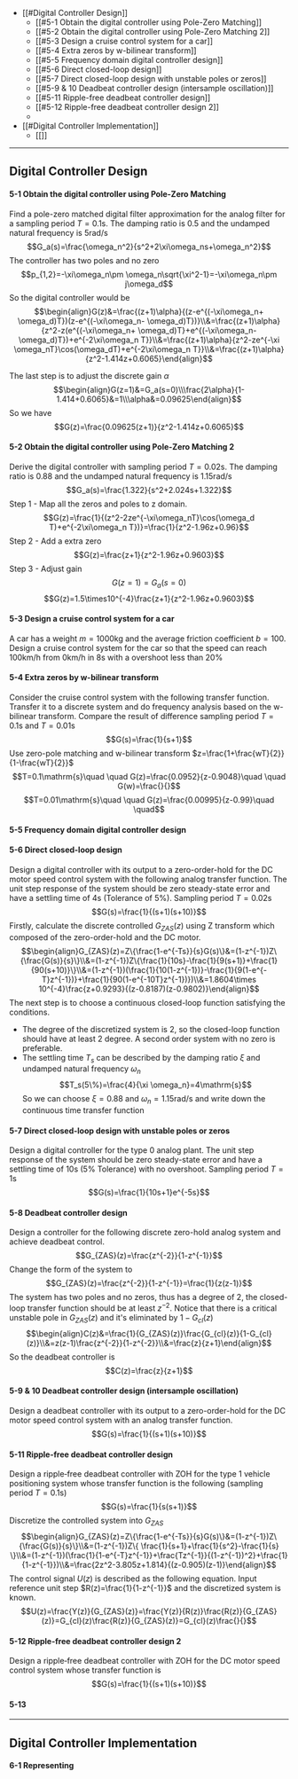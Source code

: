 
+ [[#Digital Controller Design]]
	+ [[#5-1 Obtain the digital controller using Pole-Zero Matching]]
	+ [[#5-2 Obtain the digital controller using Pole-Zero Matching 2]]
	+ [[#5-3 Design a cruise control system for a car]]
	+ [[#5-4 Extra zeros by w-bilinear transform]]
	+ [[#5-5 Frequency domain digital controller design]]
	+ [[#5-6 Direct closed-loop design]]
	+ [[#5-7 Direct closed-loop design with unstable poles or zeros]]
	+ [[#5-9 & 10 Deadbeat controller design (intersample oscillation)]]
	+ [[#5-11 Ripple-free deadbeat controller design]]
	+ [[#5-12 Ripple-free deadbeat controller design 2]]
	+ 
+ [[#Digital Controller Implementation]]
	+ [[]]

---
## Digital Controller Design

#### 5-1  Obtain the digital controller using Pole-Zero Matching

Find a pole-zero matched digital filter approximation for the analog filter for a sampling period $T=0.1\mathrm{s}$. The damping ratio is $0.5$ and the undamped natural frequency is $5\mathrm{rad/s}$
$$G_a(s)=\frac{\omega_n^2}{s^2+2\xi\omega_ns+\omega_n^2}$$
The controller has two poles and no zero
$$p_{1,2}=-\xi\omega_n\pm \omega_n\sqrt{\xi^2-1}=-\xi\omega_n\pm j\omega_d$$
So the digital controller would be
$$\begin{align}G(z)&=\frac{(z+1)\alpha}{(z-e^{(-\xi\omega_n+ \omega_d)T})(z-e^{(-\xi\omega_n- \omega_d)T})}\\&=\frac{(z+1)\alpha}{z^2-z(e^{(-\xi\omega_n+ \omega_d)T}+e^{(-\xi\omega_n- \omega_d)T})+e^{-2\xi\omega_n T}}\\&=\frac{(z+1)\alpha}{z^2-ze^{-\xi \omega_nT}\cos(\omega_dT)+e^{-2\xi\omega_n T}}\\&=\frac{(z+1)\alpha}{z^2-1.414z+0.6065}\end{align}$$

The last step is to adjust the discrete gain $\alpha$
$$\begin{align}G(z=1)&=G_a(s=0)\\\frac{2\alpha}{1-1.414+0.6065}&=1\\\alpha&=0.09625\end{align}$$
So we have
$$G(z)=\frac{0.09625(z+1)}{z^2-1.414z+0.6065}$$

#### 5-2  Obtain the digital controller using Pole-Zero Matching 2

Derive the digital controller with sampling period $T=0.02\mathrm{s}$. The damping ratio is $0.88$ and the undamped natural frequency is $1.15\mathrm{rad/s}$
$$G_a(s)=\frac{1.322}{s^2+2.024s+1.322}$$
Step 1 - Map all the zeros and poles to z domain.
$$G(z)=\frac{1}{(z^2-2ze^{-\xi\omega_nT}\cos(\omega_d T)+e^{-2\xi\omega_n T})}=\frac{1}{z^2-1.96z+0.96}$$
Step 2 - Add a extra zero
$$G(z)=\frac{z+1}{z^2-1.96z+0.9603}$$
Step 3 - Adjust gain
$$G(z=1)=G_a(s=0)$$$$G(z)=1.5\times10^{-4}\frac{z+1}{z^2-1.96z+0.9603}$$
#### 5-3  Design a cruise control system for a car

A car has a weight $m=1000\mathrm{kg}$ and the average friction coefficient $b=100$. Design a cruise control system for the car so that the speed can reach $100\mathrm{km/h}$ from $0\mathrm{km/h}$ in $8\mathrm{s}$ with a overshoot less than $20\%$




#### 5-4  Extra zeros by w-bilinear transform

Consider the cruise control system with the following transfer function. Transfer it to a discrete system and do frequency analysis based on the w-bilinear transform. Compare the result of difference sampling period $T=0.1\mathrm{s}$ and $T=0.01\mathrm{s}$
$$G(s)=\frac{1}{s+1}$$
Use zero-pole matching and w-bilinear transform $z=\frac{1+\frac{wT}{2}}{1-\frac{wT}{2}}$
$$T=0.1\mathrm{s}\quad \quad G(z)=\frac{0.0952}{z-0.9048}\quad \quad G(w)=\frac{}{}$$
$$T=0.01\mathrm{s}\quad \quad G(z)=\frac{0.00995}{z-0.99}\quad \quad$$

#### 5-5  Frequency domain digital controller design




#### 5-6  Direct closed-loop design

Design a digital controller with its output to a zero-order-hold for the DC motor speed control
system with the following analog transfer function. The unit step response of the system should be zero steady-state error and have a settling time of $4\mathrm{s}$ (Tolerance of $5\%$). Sampling period $T=0.02\mathrm{s}$
$$G(s)=\frac{1}{(s+1)(s+10)}$$
Firstly, calculate the discrete controlled $G_{ZAS}(z)$ using Z transform which composed of the zero-order-hold and the DC motor.
$$\begin{align}G_{ZAS}(z)=Z\{\frac{1-e^{-Ts}}{s}G(s)\}&=(1-z^{-1})Z\{\frac{G(s)}{s}\}\\&=(1-z^{-1})Z\{\frac{1}{10s}-\frac{1}{9(s+1)}+\frac{1}{90(s+10)}\}\\&=(1-z^{-1})(\frac{1}{10(1-z^{-1})}-\frac{1}{9(1-e^{-T}z^{-1})}+\frac{1}{90(1-e^{-10T}z^{-1})})\\&=1.8604\times 10^{-4}\frac{z+0.9293}{(z-0.8187)(z-0.9802)}\end{align}$$
The next step is to choose a continuous closed-loop function satisfying the conditions. 

+ The degree of the discretized system is 2, so the closed-loop function should have at least 2 degree. A second order system with no zero is preferable.
+ The settling time $T_s$ can be described by the damping ratio $\xi$ and undamped natural frequency $\omega_n$
$$T_s(5\%)=\frac{4}{\xi \omega_n}=4\mathrm{s}$$
So we can choose $\xi=0.88$ and $\omega_n=1.15\mathrm{rad/s}$ and write down the continuous time transfer function
$$$$


#### 5-7  Direct closed-loop design with unstable poles or zeros

Design a digital controller for the type 0 analog plant. The unit step response of the system should be zero steady-state error and have a settling time of $10\mathrm{s}$ ($5\%$ Tolerance) with no overshoot. Sampling period $T=1\mathrm{s}$
$$G(s)=\frac{1}{10s+1}e^{-5s}$$


#### 5-8  Deadbeat controller design

Design a controller for the following discrete zero-hold analog system and achieve deadbeat control.
$$G_{ZAS}(z)=\frac{z^{-2}}{1-z^{-1}}$$
Change the form of the system to
$$G_{ZAS}(z)=\frac{z^{-2}}{1-z^{-1}}=\frac{1}{z(z-1)}$$
The system has two poles and no zeros, thus has a degree of 2, the closed-loop transfer function should be at least $z^{-2}$. Notice that there is a critical unstable pole in $G_{ZAS}(z)$ and it's eliminated by $1-G_{cl}(z)$
$$\begin{align}C(z)&=\frac{1}{G_{ZAS}(z)}\frac{G_{cl}(z)}{1-G_{cl}(z)}\\&=z(z-1)\frac{z^{-2}}{1-z^{-2}}\\&=\frac{z}{z+1}\end{align}$$
So the deadbeat controller is
$$C(z)=\frac{z}{z+1}$$

#### 5-9 & 10  Deadbeat controller design (intersample oscillation)

Design a deadbeat controller with its output to a zero-order-hold for the DC motor speed control system with an analog transfer function.
$$G(s)=\frac{1}{(s+1)(s+10)}$$

#### 5-11  Ripple-free deadbeat controller design 

Design a ripple‐free deadbeat controller with ZOH for the type 1 vehicle positioning system whose
transfer function is the following (sampling period $T=0.1\mathrm{s}$)
$$G(s)=\frac{1}{s(s+1)}$$
Discretize the controlled system into $G_{ZAS}$
$$\begin{align}G_{ZAS}(z)=Z\{\frac{1-e^{-Ts}}{s}G(s)\}&=(1-z^{-1})Z\{\frac{G(s)}{s}\}\\&=(1-z^{-1})Z\{ \frac{1}{s+1}+\frac{1}{s^2}-\frac{1}{s} \}\\&=(1-z^{-1})(\frac{1}{1-e^{-T}z^{-1}}+\frac{Tz^{-1}}{(1-z^{-1})^2}+\frac{1}{1-z^{-1}})\\&=\frac{2z^2-3.805z+1.814}{(z-0.905)(z-1)}\end{align}$$
The control signal $U(z)$ is described as the following equation. Input reference unit step $R(z)=\frac{1}{1-z^{-1}}$ and the discretized system is known.
$$U(z)=\frac{Y(z)}{G_{ZAS}(z)}=\frac{Y(z)}{R(z)}\frac{R(z)}{G_{ZAS}(z)}=G_{cl}(z)\frac{R(z)}{G_{ZAS}(z)}=G_{cl}(z)\frac{}{}$$

#### 5-12  Ripple-free deadbeat controller design 2

Design a ripple‐free deadbeat controller with ZOH for the DC motor speed control system whose transfer function is
$$G(s)=\frac{1}{(s+1)(s+10)}$$

#### 5-13



---
## Digital Controller Implementation

#### 6-1  Representing